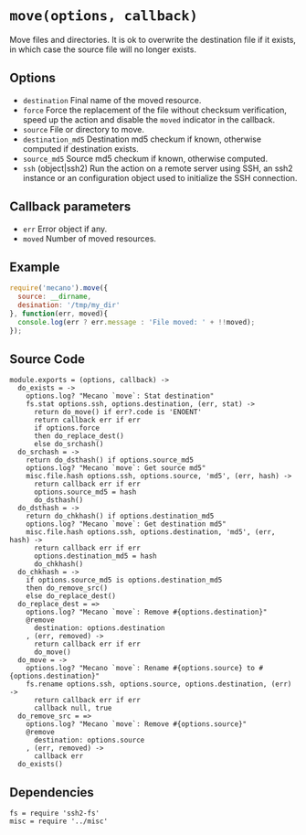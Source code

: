 
# `move(options, callback)`

Move files and directories. It is ok to overwrite the destination file if it
exists, in which case the source file will no longer exists.

## Options

*   `destination`
    Final name of the moved resource.
*   `force`
    Force the replacement of the file without checksum verification, speed up
    the action and disable the `moved` indicator in the callback.
*   `source`
    File or directory to move.
*   `destination_md5`
    Destination md5 checkum if known, otherwise computed if destination
    exists.
*   `source_md5`
    Source md5 checkum if known, otherwise computed.
*   `ssh` (object|ssh2)
    Run the action on a remote server using SSH, an ssh2 instance or an
    configuration object used to initialize the SSH connection.

## Callback parameters

*   `err`
    Error object if any.
*   `moved`
    Number of moved resources.

## Example

```js
require('mecano').move({
  source: __dirname,
  desination: '/tmp/my_dir'
}, function(err, moved){
  console.log(err ? err.message : 'File moved: ' + !!moved);
});
```

## Source Code

    module.exports = (options, callback) ->
      do_exists = ->
        options.log? "Mecano `move`: Stat destination"
        fs.stat options.ssh, options.destination, (err, stat) ->
          return do_move() if err?.code is 'ENOENT'
          return callback err if err
          if options.force
          then do_replace_dest()
          else do_srchash()
      do_srchash = ->
        return do_dsthash() if options.source_md5
        options.log? "Mecano `move`: Get source md5"
        misc.file.hash options.ssh, options.source, 'md5', (err, hash) ->
          return callback err if err
          options.source_md5 = hash
          do_dsthash()
      do_dsthash = ->
        return do_chkhash() if options.destination_md5
        options.log? "Mecano `move`: Get destination md5"
        misc.file.hash options.ssh, options.destination, 'md5', (err, hash) ->
          return callback err if err
          options.destination_md5 = hash
          do_chkhash()
      do_chkhash = ->
        if options.source_md5 is options.destination_md5
        then do_remove_src()
        else do_replace_dest()
      do_replace_dest = =>
        options.log? "Mecano `move`: Remove #{options.destination}"
        @remove
          destination: options.destination
        , (err, removed) ->
          return callback err if err
          do_move()
      do_move = ->
        options.log? "Mecano `move`: Rename #{options.source} to #{options.destination}"
        fs.rename options.ssh, options.source, options.destination, (err) ->
          return callback err if err
          callback null, true
      do_remove_src = =>
        options.log? "Mecano `move`: Remove #{options.source}"
        @remove
          destination: options.source
        , (err, removed) ->
          callback err
      do_exists()

## Dependencies

    fs = require 'ssh2-fs'
    misc = require '../misc'

